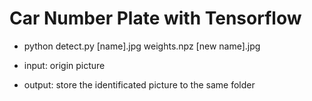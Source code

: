 # Car Number Plate with Tensorflow

* python detect.py [name].jpg weights.npz [new name].jpg

* input: origin picture
* output: store the identificated picture to the same folder
